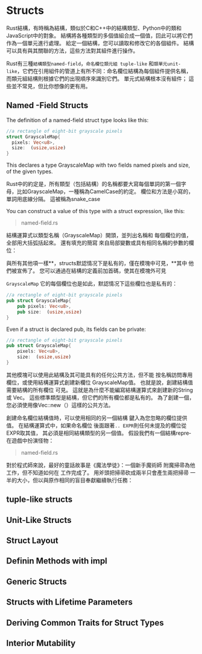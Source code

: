 # Structs

Rust結構，有時稱為結構，類似於C和C++中的結構類型、Python中的類和JavaScript中的對象。 結構將各種類型的多個值組合成一個值，囙此可以將它們作為一個單元進行處理。 給定一個結構，您可以讀取和修改它的各個組件。 結構可以具有與其關聯的方法，這些方法對其組件進行操作。





Rust有三種`結構類型named-field`，`命名欄位類元組 tuple-like` 和`類單元unit-like`，它們在引用組件的管道上有所不同：命名欄位結構為每個組件提供名稱，而類元組結構則根據它們的出現順序來識別它們。 單元式結構根本沒有組件； 這些並不常見，但比你想像的更有用。



## Named -Field Structs 

The definition of a named-field struct type looks like this:

```rust
//a rectangle of eight-bit grayscale pixels
struct GrayscaleMap{
  pixels: Vec<u8>,
  size:  (usize,usize)
}
```

This declares a type GrayscaleMap with two fields named pixels and size, of the given types. 

Rust中的約定是，所有類型（包括結構）的名稱都要大寫每個單詞的第一個字母，比如GrayscaleMap，一種稱為CamelCase的約定。 欄位和方法是小寫的，單詞用底線分隔。
這被稱為snake_case

You can construct a value of this type with a struct expression, like this:

> named-field.rs



結構運算式以類型名稱（GrayscaleMap）開頭，並列出名稱和
每個欄位的值，全部用大括弧括起來。 還有填充的簡寫
來自局部變數或具有相同名稱的參數的欄位：



與所有其他項一樣**，structs默認情况下是私有的，僅在模塊中可見，**其中
他們被宣佈了。 您可以通過在結構的定義前加首碼，使其在模塊外可見

`GrayscaleMap` 它的每個欄位也是如此，默認情况下這些欄位也是私有的：

```rust
//a rectangle of eight-bit grayscale pixels
pub struct GrayscaleMap{
    pub pixels: Vec<u8>,
    pub size:  (usize,usize)
}

```



Even if a struct is declared pub, its fields can be private:

```rust
//a rectangle of eight-bit grayscale pixels
pub struct GrayscaleMap{
    pixels: Vec<u8>,
    size:  (usize,usize)
}

```

其他模塊可以使用此結構及其可能具有的任何公共方法，但不能
按名稱訪問專用欄位，或使用結構運算式創建新欄位
GrayscaleMap值。 也就是說，創建結構值需要結構的所有欄位
可見。 這就是為什麼不能編寫結構運算式來創建新的String或
Vec。 這些標準類型是結構，但它們的所有欄位都是私有的。 為了創建一個，
您必須使用像Vec::new（）這樣的公共方法。





創建命名欄位結構值時，可以使用相同的另一個結構
鍵入為您忽略的欄位提供值。 在結構運算式中，如果命名欄位
後面跟著`.. EXPR`則任何未提及的欄位從EXPR取其值，
其必須是相同結構類型的另一個值。 假設我們有一個結構repre‐
在遊戲中扮演怪物：

>  named-field.rs



對於程式師來說，最好的童話故事是《魔法學徒》：一個新手魔術師
附魔掃帚為他工作，但不知道如何在
工作完成了。 用斧頭把掃帚砍成兩半只會產生兩把掃帚
一半的大小，但以與原作相同的盲目奉獻繼續執行任務：



## tuple-like structs



## Unit-Like Structs



## Struct Layout





## Definin Methods with impl



## Generic Structs



## Structs with Lifetime Parameters



## Deriving Common Traits for Struct Types



## Interior Mutability

